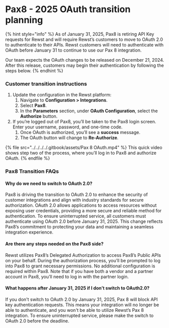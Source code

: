 # Pax8 - 2025 OAuth transition planning

{% hint style="info" %}
As of January 31, 2025, Pax8 is retiring API Key requests for Rewst and will require Rewst’s customers to move to OAuth 2.0 to authenticate to their APIs. Rewst customers will need to authenticate with OAuth before January 31 to continue to use our Pax 8 integration.

Our team expects the OAuth changes to be released on December 21, 2024. After this release, customers may begin their authentication by following the steps below.
{% endhint %}

### Customer transition instructions

1. Update the configuration in the Rewst platform:
   1. Navigate to **Configuration > Integrations**.
   2. Select **Pax8**.
   3. In the **Parameters** section, under **OAuth Configuration**, select the **Authorize** button.
2. If you’re logged out of Pax8, you’ll be taken to the Pax8 login screen. Enter your username, password, and one-time code.
   1. Once OAuth is authorized, you’ll see a **success** message.
   2. The OAuth button will change to **Re-Authorize**.

{% file src="../../../../.gitbook/assets/Pax 8 OAuth.mp4" %}
This quick video shows step two of the process, where you’ll log in to Pax8 and authorize OAuth.
{% endfile %}

### Pax8 Transition FAQs

#### Why do we need to switch to OAuth 2.0?

Pax8 is driving the transition to OAuth 2.0 to enhance the security of customer integrations and align with industry standards for secure authorization. OAuth 2.0 allows applications to access resources without exposing user credentials, providing a more secure and reliable method for authentication. To ensure uninterrupted service, all customers must authenticate using OAuth 2.0 before January 31, 2025. This change reflects Pax8’s commitment to protecting your data and maintaining a seamless integration experience.

#### Are there any steps needed on the Pax8 side?

Rewst utilizes Pax8’s Delegated Authorization to access Pax8’s Public APIs on your behalf. During the authorization process, you’ll be prompted to log into Pax8 to grant necessary permissions. No additional configuration is required within Pax8. Note that if you have both a vendor and a partner account in Pax8, you’ll need to log in with the partner login.

#### What happens after January 31, 2025 if I don’t switch to OAuth2.0?

If you don't switch to OAuth 2.0 by January 31, 2025, Pax 8 will block API key authentication requests. This means your integration will no longer be able to authenticate, and you won't be able to utilize Rewst’s Pax 8 integration. To ensure uninterrupted service, please make the switch to OAuth 2.0 before the deadline.
